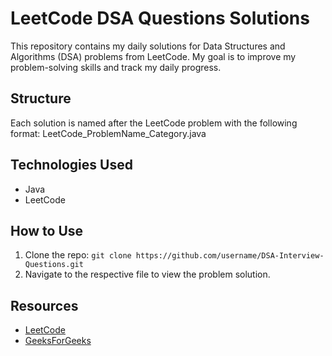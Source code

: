 # LeetCode DSA Questions Solutions

This repository contains my daily solutions for Data Structures and Algorithms (DSA) problems from LeetCode. My goal is to improve my problem-solving skills and track my daily progress.

## Structure
Each solution is named after the LeetCode problem with the following format:
LeetCode_ProblemName_Category.java

## Technologies Used
- Java
- LeetCode

## How to Use
1. Clone the repo: `git clone https://github.com/username/DSA-Interview-Questions.git`
2. Navigate to the respective file to view the problem solution.

## Resources
- [LeetCode](https://leetcode.com)
- [GeeksForGeeks](https://geeksforgeeks.org)
